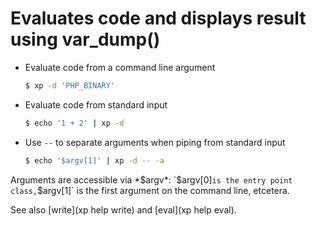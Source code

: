 # Evaluates code and displays result using var_dump()

* Evaluate code from a command line argument
  ```sh
  $ xp -d 'PHP_BINARY'
  ```
* Evaluate code from standard input
  ```sh
  $ echo '1 + 2' | xp -d
  ```
* Use `--` to separate arguments when piping from standard input
  ```sh
  $ echo '$argv[1]' | xp -d -- -a
  ```

Arguments are accessible via *$argv*: `$argv[0]` is the entry point
class, `$argv[1]` is the first argument on the command line, etcetera.

See also [write](xp help write) and [eval](xp help eval).